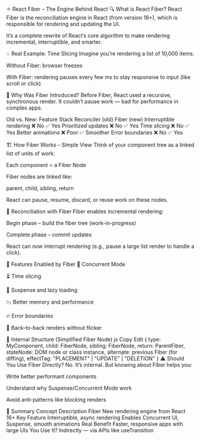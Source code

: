 ⚛️ React Fiber – The Engine Behind React
🔍 What is React Fiber?
React Fiber is the reconciliation engine in React (from version 16+), which is responsible for rendering and updating the UI.

It’s a complete rewrite of React’s core algorithm to make rendering incremental, interruptible, and smarter.

💡 Real Example: Time Slicing
Imagine you’re rendering a list of 10,000 items.

Without Fiber: browser freezes

With Fiber: rendering pauses every few ms to stay responsive to input (like scroll or click)

🧠 Why Was Fiber Introduced?
Before Fiber, React used a recursive, synchronous render. It couldn’t pause work — bad for performance in complex apps.

Old vs. New:
Feature	Stack Reconciler (old)	Fiber (new)
Interruptible rendering	❌ No	✅ Yes
Prioritized updates	❌ No	✅ Yes
Time slicing	❌ No	✅ Yes
Better animations	❌ Poor	✅ Smoother
Error boundaries	❌ No	✅ Yes

🏗️ How Fiber Works – Simple View
Think of your component tree as a linked list of units of work:

Each component = a Fiber Node

Fiber nodes are linked like:

parent, child, sibling, return

React can pause, resume, discard, or reuse work on these nodes.

🔄 Reconciliation with Fiber
Fiber enables incremental rendering:

Begin phase – build the fiber tree (work-in-progress)

Complete phase – commit updates

React can now interrupt rendering (e.g., pause a large list render to handle a click).

🚀 Features Enabled by Fiber
🧩 Concurrent Mode

⏳ Time slicing

🧵 Suspense and lazy loading

📉 Better memory and performance

🔥 Error boundaries

🔁 Back-to-back renders without flicker



🔬 Internal Structure (Simplified Fiber Node)
js
Copy
Edit
{
  type: MyComponent,
  child: FiberNode,
  sibling: FiberNode,
  return: ParentFiber,
  stateNode: DOM node or class instance,
  alternate: previous Fiber (for diffing),
  effectTag: "PLACEMENT" | "UPDATE" | "DELETION"
}
⚠️ Should You Use Fiber Directly?
No. It’s internal. But knowing about Fiber helps you:

Write better performant components

Understand why Suspense/Concurrent Mode work

Avoid anti-patterns like blocking renders

🧪 Summary
Concept	Description
Fiber	New rendering engine from React 16+
Key Feature	Interruptible, async rendering
Enables	Concurrent UI, Suspense, smooth animations
Real Benefit	Faster, responsive apps with large UIs
You Use It?	Indirectly — via APIs like useTransition
